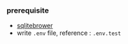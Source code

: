 ### prerequisite
 - [sqlitebrower](https://sqlitebrowser.org/)
 - write `.env` file, reference : `.env.test`
